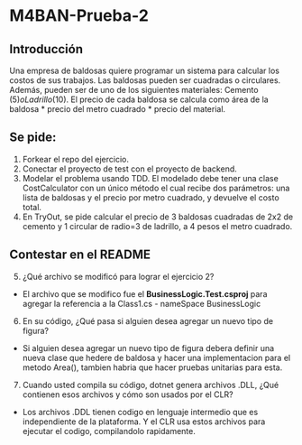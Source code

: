 # M4BAN-Prueba-2

## Introducción

Una empresa de baldosas quiere programar un sistema para calcular los costos de sus trabajos. Las baldosas pueden ser cuadradas o circulares. Además, pueden ser de uno de los siguientes materiales: Cemento ($5) o Ladrillo ($10). El precio de cada baldosa se calcula como área de la baldosa * precio del metro cuadrado * precio del material.

## Se pide:

1. Forkear el repo del ejercicio.
2. Conectar el proyecto de test con el proyecto de backend.
3. Modelar el problema usando TDD. El modelado debe tener una clase CostCalculator con un único método el cual recibe dos parámetros: una lista de baldosas y el precio por metro cuadrado, y devuelve el costo total.
4. En TryOut, se pide calcular el precio de 3 baldosas cuadradas de 2x2 de cemento y 1 circular de radio=3 de ladrillo, a 4 pesos el metro cuadrado.

## Contestar en el README

5. ¿Qué archivo se modificó para lograr el ejercicio 2?
- El archivo que se modifico fue el __BusinessLogic.Test.csproj__ para agregar la referencia a la Class1.cs - nameSpace BusinessLogic

6. En su código, ¿Qué pasa si alguien desea agregar un nuevo tipo de figura?
- Si alguien desea agregar un nuevo tipo de figura debera definir una nueva clase que hedere de baldosa y hacer una implementacion para el metodo Area(), tambien habria que hacer pruebas unitarias para esta.

7. Cuando usted compila su código, dotnet genera archivos .DLL, ¿Qué contienen esos archivos y cómo son usados por el CLR?
- Los archivos .DDL tienen codigo en lenguaje intermedio que es independiente de la plataforma. Y el CLR usa estos archivos para ejecutar el codigo, compilandolo rapidamente.
